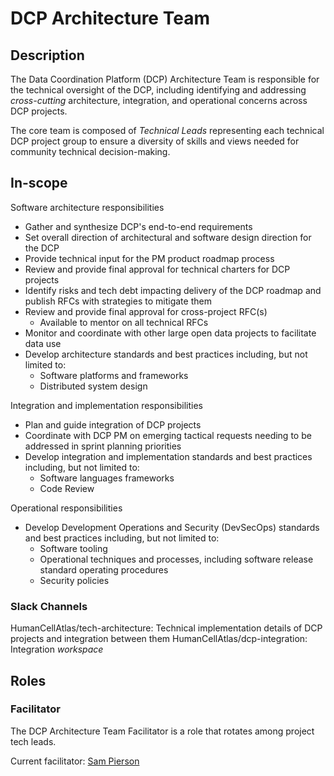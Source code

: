 # DCP Architecture Team

## Description

The Data Coordination Platform (DCP) Architecture Team is responsible for the technical oversight of the DCP, including
identifying and addressing *cross-cutting* architecture, integration, and operational concerns across DCP
projects.

The core team is composed of *Technical Leads* representing each technical DCP project group to ensure a diversity of
skills and views needed for community technical decision-making. 

## In-scope

Software architecture responsibilities
* Gather and synthesize DCP's end-to-end requirements
* Set overall direction of architectural and software design direction for the DCP
* Provide technical input for the PM product roadmap process
* Review and provide final approval for technical charters for DCP projects
* Identify risks and tech debt impacting delivery of the DCP roadmap and publish RFCs with strategies to mitigate them
* Review and provide final approval for cross-project RFC(s)
    * Available to mentor on all technical RFCs
* Monitor and coordinate with other large open data projects to facilitate data use
* Develop architecture standards and best practices including, but not limited to:
    * Software platforms and frameworks
    * Distributed system design
    
Integration and implementation responsibilities
* Plan and guide integration of DCP projects
* Coordinate with DCP PM on emerging tactical requests needing to be addressed in sprint planning priorities
* Develop integration and implementation standards and best practices including, but not limited to:
    * Software languages frameworks
    * Code Review

Operational responsibilities
* Develop Development Operations and Security (DevSecOps) standards and best practices including, but not limited to:
    * Software tooling
    * Operational techniques and processes, including software release standard operating procedures
    * Security policies

### Slack Channels

HumanCellAtlas/tech-architecture: Technical implementation details of DCP projects
and integration between them
HumanCellAtlas/dcp-integration: Integration *workspace*

## Roles

### Facilitator

The DCP Architecture Team Facilitator is a role that rotates among project tech leads.

Current facilitator: [Sam Pierson](mailto:spierson@chanzuckerberg.com)
